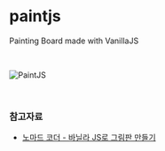 # paintjs
Painting Board made with VanillaJS

<br>

![PaintJS](https://user-images.githubusercontent.com/81145387/136660978-04dd3666-6d92-4b16-9f19-709a48e2570a.gif)

<br>

### 참고자료

- [노마드 코더 - 바닐라 JS로 그림판 만들기](https://nomadcoders.co/javascript-for-beginners-2)
